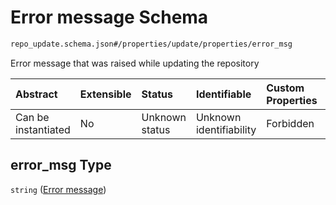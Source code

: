 # Error message Schema

```txt
repo_update.schema.json#/properties/update/properties/error_msg
```

Error message that was raised while updating the repository

| Abstract            | Extensible | Status         | Identifiable            | Custom Properties | Additional Properties | Access Restrictions | Defined In                                                                           |
| :------------------ | :--------- | :------------- | :---------------------- | :---------------- | :-------------------- | :------------------ | :----------------------------------------------------------------------------------- |
| Can be instantiated | No         | Unknown status | Unknown identifiability | Forbidden         | Allowed               | none                | [repo-update.schema.json*](../../out/repo-update.schema.json "open original schema") |

## error_msg Type

`string` ([Error message](repo-update-properties-update-data-properties-error-message.md))
